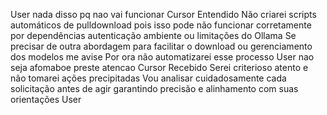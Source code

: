 User
nada disso pq nao vai funcionar
Cursor
 Entendido Não criarei scripts automáticos de pulldownload pois isso pode não funcionar corretamente por dependências autenticação ambiente ou limitações do Ollama
Se precisar de outra abordagem para facilitar o download ou gerenciamento dos modelos me avise
Por ora não automatizarei esse processo
User
nao seja afomaboe preste atencao
Cursor
 Recebido Serei criterioso atento e não tomarei ações precipitadas
Vou analisar cuidadosamente cada solicitação antes de agir garantindo precisão e alinhamento com suas orientações
User